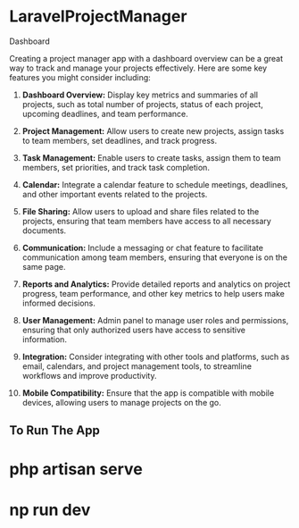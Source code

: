 # LaravelProjectManager
Dashboard

Creating a project manager app with a dashboard overview can be a great way to track and manage your projects effectively. 
Here are some key features you might consider including:

1. **Dashboard Overview:** Display key metrics and summaries of all projects, such as total number of projects, status of each project, upcoming deadlines, and team performance.

2. **Project Management:** Allow users to create new projects, assign tasks to team members, set deadlines, and track progress.

3. **Task Management:** Enable users to create tasks, assign them to team members, set priorities, and track task completion.

4. **Calendar:** Integrate a calendar feature to schedule meetings, deadlines, and other important events related to the projects.

5. **File Sharing:** Allow users to upload and share files related to the projects, ensuring that team members have access to all necessary documents.

6. **Communication:** Include a messaging or chat feature to facilitate communication among team members, ensuring that everyone is on the same page.

7. **Reports and Analytics:** Provide detailed reports and analytics on project progress, team performance, and other key metrics to help users make informed decisions.

8. **User Management:** Admin panel to manage user roles and permissions, ensuring that only authorized users have access to sensitive information.

9. **Integration:** Consider integrating with other tools and platforms, such as email, calendars, and project management tools, to streamline workflows and improve productivity.

10. **Mobile Compatibility:** Ensure that the app is compatible with mobile devices, allowing users to manage projects on the go.

## To Run The App

# php artisan serve
# np run dev
